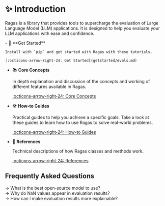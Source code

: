 # ✨ Introduction

Ragas is a library that provides tools to supercharge the evaluation of Large Language Model (LLM) applications. It is designed to help you evaluate your LLM applications with ease and confidence. 



<div class="grid cards" markdown>
- 🚀 **Get Started**

    Install with `pip` and get started with Ragas with these tutorials.

    [:octicons-arrow-right-24: Get Started](getstarted/evals.md)

- 📚 **Core Concepts**

    In depth explanation and discussion of the concepts and working of different features available in Ragas.

    [:octicons-arrow-right-24: Core Concepts](./concepts/index.md)

- 🛠️ **How-to Guides**

    Practical guides to help you achieve a specific goals. Take a look at these
    guides to learn how to use Ragas to solve real-world problems.

    [:octicons-arrow-right-24: How-to Guides](./howtos/index.md)

- 📖 **References**

    Technical descriptions of how Ragas classes and methods work.

    [:octicons-arrow-right-24: References](./references/index.md)

</div>





## Frequently Asked Questions

<div class="toggle-list"><span class="arrow">→</span> What is the best open-source model to use?</div>
<div style="display: none;">
    There isn't a single correct answer to this question. With the rapid pace of AI model development, new open-source models are released every week, often claiming to outperform previous versions. The best model for your needs depends largely on your GPU capacity and the type of data you're working with.
    <br><br>
    It's a good idea to explore newer, widely accepted models with strong general capabilities. You can refer to <a href="https://github.com/eugeneyan/open-llms?tab=readme-ov-file#open-llms">this list</a> for available open-source models, their release dates, and fine-tuned variants.
</div>

<div class="toggle-list"><span class="arrow">→</span> Why do NaN values appear in evaluation results?</div>
<div style="display: none;">
    NaN stands for "Not a Number." In ragas evaluation results, NaN can appear for two main reasons:
    <ul style="margin: 0.5rem 0; padding-left: 1.5rem;">
        <li><strong>JSON Parsing Issue:</strong> The model's output is not JSON-parsable. ragas requires models to output JSON-compatible responses because all prompts are structured using Pydantic. This ensures efficient parsing of LLM outputs.</li>
        <li><strong>Non-Ideal Cases for Scoring:</strong> Certain cases in the sample may not be ideal for scoring. For example, scoring the faithfulness of a response like "I don't know" might not be appropriate.</li>
    </ul>
</div>

<div class="toggle-list"><span class="arrow">→</span> How can I make evaluation results more explainable?</div>
<div style="display: none;">
    The best way is to trace and log your evaluation, then inspect the results using LLM traces. You can follow a detailed example of this process <a href="https://docs.ragas.io/en/stable/howtos/customizations/metrics/tracing/">here</a>.
</div>

<script>
// FAQ
(function() {
    function initFAQ() {
        const toggles = document.querySelectorAll('.toggle-list');
        
        toggles.forEach(toggle => {
            // Remove any existing listeners
            const newToggle = toggle.cloneNode(true);
            toggle.parentNode.replaceChild(newToggle, toggle);
        });
        
        // Re-select after cloning
        const freshToggles = document.querySelectorAll('.toggle-list');
        
        freshToggles.forEach(toggle => {
            const arrow = toggle.querySelector('.arrow');
            const content = toggle.nextElementSibling;
            
            // Initialize as closed
            if (arrow) arrow.innerText = '→';
            if (content) content.style.display = 'none';
            toggle.classList.remove('active');
            
            // Add click listener
            toggle.addEventListener('click', function() {
                const myContent = this.nextElementSibling;
                const myArrow = this.querySelector('.arrow');
                const isOpen = this.classList.contains('active');
                
                // Close all others first
                freshToggles.forEach(other => {
                    const otherContent = other.nextElementSibling;
                    const otherArrow = other.querySelector('.arrow');
                    if (otherContent) otherContent.style.display = 'none';
                    other.classList.remove('active');
                    if (otherArrow) otherArrow.innerText = '→';
                });
                
                // Open this one if it was closed
                if (!isOpen) {
                    if (myContent) myContent.style.display = 'block';
                    this.classList.add('active');
                    if (myArrow) myArrow.innerText = '↓';
                }
            });
        });
    }
    
    // Initialize when page loads
    if (document.readyState === 'loading') {
        document.addEventListener('DOMContentLoaded', function() {
            initFAQ();
        });
    } else {
        initFAQ();
    }
})();
</script>

